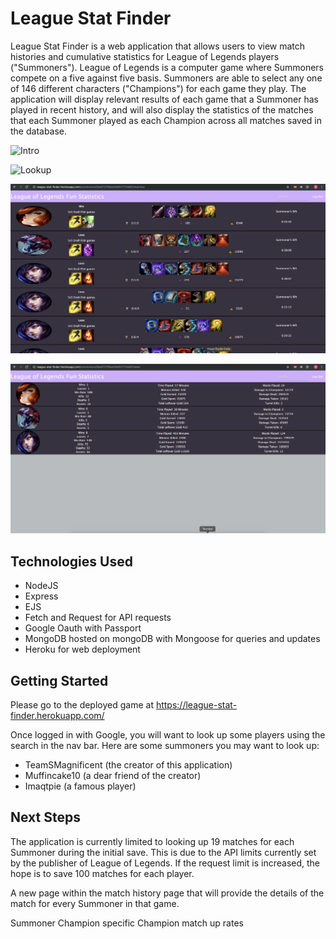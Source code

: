 
# League Stat Finder
League Stat Finder is a web application that allows users to view match histories and cumulative statistics for League of Legends players ("Summoners"). League of Legends is a computer game where Summoners compete on a five against five basis. Summoners are able to select any one of 146 different characters ("Champions") for each game they play. The application will display relevant results of each game that a Summoner has played in recent history, and will also display the statistics of the matches that each Summoner played as each Champion across all matches saved in the database.

![Intro](home-page.png)

![Lookup](player-lookup.png)

![Match History](match-history.png)

![Cumulative Statistics](cumulative-stats.png)

## Technologies Used
- NodeJS
- Express
- EJS
- Fetch and Request for API requests
- Google Oauth with Passport
- MongoDB hosted on mongoDB with Mongoose for queries and updates
- Heroku for web deployment

## Getting Started
Please go to the deployed game at https://league-stat-finder.herokuapp.com/

Once logged in with Google, you will want to look up some players using the search in the nav bar. Here are some summoners you may want to look up:

- TeamSMagnificent (the creator of this application)
- Muffincake10 (a dear friend of the creator)
- Imaqtpie (a famous player)

## Next Steps
The application is currently limited to looking up 19 matches for each Summoner during the initial save. This is due to the API limits currently set by the publisher of League of Legends. If the request limit is increased, the hope is to save 100 matches for each player.

A new page within the match history page that will provide the details of the match for every Summoner in that game.

Summoner Champion specific Champion match up rates